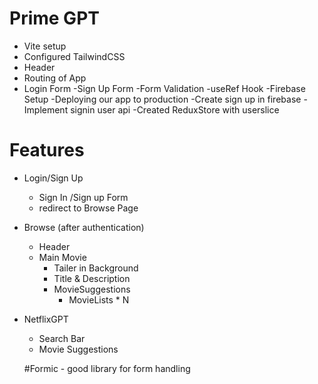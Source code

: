 # Prime GPT

- Vite setup
- Configured TailwindCSS 
- Header
- Routing of App
- Login Form
-Sign Up Form
-Form Validation
-useRef Hook
-Firebase Setup
-Deploying our app to production
-Create sign up in firebase
-Implement signin user api
-Created ReduxStore with userslice





# Features
- Login/Sign Up
    - Sign In /Sign up Form
    - redirect to Browse Page
- Browse (after authentication)
    - Header
    - Main Movie
        - Tailer in Background
        - Title & Description
        - MovieSuggestions
            - MovieLists * N 
- NetflixGPT
    - Search Bar
    - Movie Suggestions






    #Formic - good library for form handling